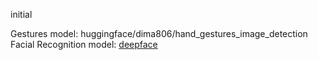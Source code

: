 initial

Gestures model: huggingface/dima806/hand_gestures_image_detection 
Facial Recognition model: [deepface](https://github.com/serengil/deepface?tab=readme-ov-file)
